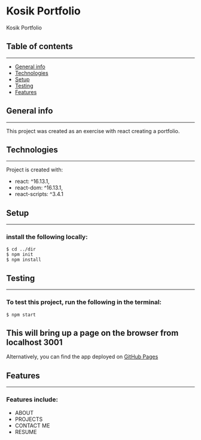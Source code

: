 # Kosik Portfolio
Kosik Portfolio

## Table of contents
--------------------
* [General info](#general-info)
* [Technologies](#technologies)
* [Setup](#setup)
* [Testing](#testing)
* [Features](#features)

## General info
--------------------
This project was created as an exercise with react creating a portfolio.
	
## Technologies
--------------------
Project is created with:
* react: ^16.13.1,
* react-dom: ^16.13.1,
* react-scripts: ^3.4.1
	
## Setup
--------------------
### install the following locally:
```
$ cd ../dir
$ npm init
$ npm install
```

## Testing
--------------------
### To test this project, run the following in the terminal:
```
$ npm start
```
This will bring up a page on the browser from localhost 3001
--------------------
Alternatively, you can find the app deployed on [GitHub Pages](https://thor40.github.io/ReactPortfolio/)

## Features
--------------------
### Features include:
* ABOUT
* PROJECTS
* CONTACT ME
* RESUME